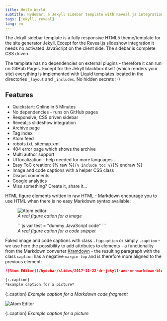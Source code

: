 ```yaml
---
title: Hello World
subtitle: HydeBar, a Jekyll sidebar template with Reveal.js integration
tags: [jekyll, reveal]
lang: en
---
```


The Jekyll sidebar template is a fully responsive HTML5 theme/template for the site generator Jekyll. Except for the Reveal.js slideshow integration it needs no activated JavaScript on the client side. The sidebar is complete CSS driven.

The template has no dependencies on external plugins - therefore it can run on GitHub Pages. Except for the Jekyll blackbox itself (which renders your site) everything is implemented with Liquid templates located in the directories `_layout` and `_includes`. No hidden secrets :-)

## Features

- Quickstart: Online in 5 Minutes
- No dependencies - runs on GitHub pages
- Responsive, CSS driven sidebar
- Reveal.js slideshow integration
- Archive page
- Tag index
- Atom feed
- robots.txt, sitemap.xml
- 404 error page which shows the archive
- Multi author support
- UI localization - help needed for more languages...
- Easy ToC creation: {% raw %}`{% include toc %}`{% endraw %}
- Image and code captions with a helper CSS class
- Disqus comments
- Google analytics
- Miss something? Create it, share it...

HTML figure elements written in raw HTML - Markdown encourage you to use HTML when there is no easy Markdown syntax available:

<figure markdown="0">
<img
  src="/hydebar/slides/2017-11-22-dr-jekyll-and-mr-markdown-bloggen-fuer-entwickler/assets/editor-atom.png"
  alt="Atom editor" />
<figcaption><em>A real figure cation for a image</em></figcaption></figure>


<figure markdown="1">
```js
var test = "dummy JavaScript code"
```
<figcaption><em>A real figure cation for a code snippet</em></figcaption></figure>


Faked image and code captions with class `.figcaption` or simply `.caption` - we use here the possibility to add attributes to elements - a functionality from the Markdown converter [Kramdown](https://kramdown.gettalong.org/syntax.html#attribute-list-definitions) - the resulting paragraph with the class `caption` has a negative `margin-top` and is therefore more aligned to the previous element:

```md
![Atom Editor](/hydebar/slides/2017-11-22-dr-jekyll-and-mr-markdown-bloggen-fuer-entwickler/assets/editor-atom.png)

{:.caption}
*Example caption for a picture*
```

{:.caption}
*Example caption for a Markdown code fragment*


![Atom Editor](/hydebar/slides/2017-11-22-dr-jekyll-and-mr-markdown-bloggen-fuer-entwickler/assets/editor-atom.png)

{:.caption}
*Example caption for a picture*
